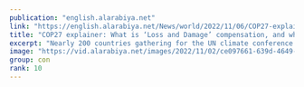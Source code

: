 ```yaml
---
publication: "english.alarabiya.net"
link: "https://english.alarabiya.net/News/world/2022/11/06/COP27-explainer-What-is-Loss-and-Damage-compensation-and-who-should-pay-"
title: "COP27 explainer: What is ‘Loss and Damage’ compensation, and who should pay?"
excerpt: "Nearly 200 countries gathering for the UN climate conference in Egypt are expected to lock horns over whether rich nations should pay compensation to"
image: "https://vid.alarabiya.net/images/2022/11/02/ce097661-639d-4649-878a-108c0542e383/ce097661-639d-4649-878a-108c0542e383_16x9_600x338.JPG"
group: con
rank: 10
---
```

